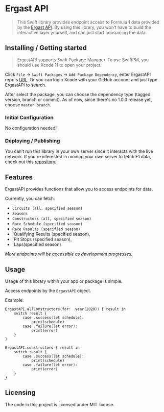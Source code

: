 
# Ergast API

> This Swift library provides endpoint access to Formula 1 data provided by the [Ergast API](https://ergast.com/mrd/). By using this library, you won't have to build the interactive layer yourself, and can just start consuming the data. 

## Installing / Getting started

> ErgastAPI supports Swift Package Manager. To use SwiftPM, you should use Xcode 11 to open your project. 

Click `File` -> `Swift Packages` -> `Add Package Dependency`, enter ErgastAPI repo's [URL](https://github.com/gionoa/ErgastAPI.git). Or you can login Xcode with your GitHub account and just type ErgastAPI to search.

After select the package, you can choose the dependency type (tagged version, branch or commit). As of now, since there's no 1.0.0 release yet, choose `master branch`.

### Initial Configuration

No configuration needed! 

### Deploying / Publishing

You can't run this library in your own server since it interacts with the live network. If you're interested in running your own server to fetch F1 data, check out this [repository](https://github.com/Edivad99/NJS-ErgastF1API).

## Features

ErgastAPI provides functions that allow you to access endpoints for data. 

Currently, you can fetch: 
* `Circuits (all, specified season)`
* `Seasons`
* `Constructors (all, specified season)`
* `Race Schedule (specified season)`
* `Race Results (specified season)`
* `Qualifying Results (specified season),
* `Pit Stops (specified season), 
* `Laps(specified season)

*More endpoints will be accessible as development progresses.* 

## Usage

Usage of this library within your app or package is simple. 

Access endpoints by the `ErgastAPI` object. 

Example: 
```
ErgastAPI.allConstructors(for: .year(2020)) { result in
    switch result {
        case .success(let schedule):
            print(schedule)
        case .failure(let error):
            print(error)
    }
}

ErgastAPI.constructors { result in
    switch result {
        case .success(let schedule):
            print(schedule)
        case .failure(let error):
            print(error)
    }
}

```

## Licensing

The code in this project is licensed under MIT license.
